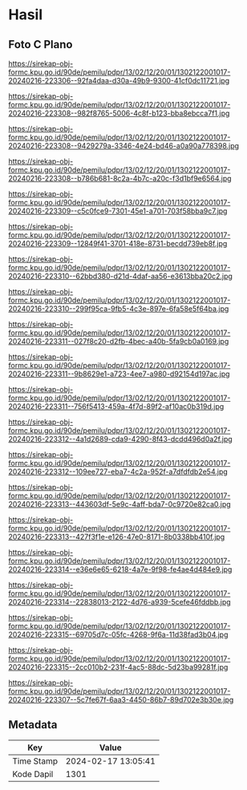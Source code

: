 # Hasil

## Foto C Plano

https://sirekap-obj-formc.kpu.go.id/90de/pemilu/pdpr/13/02/12/20/01/1302122001017-20240216-223306--92fa4daa-d30a-49b9-9300-41cf0dc11721.jpg

https://sirekap-obj-formc.kpu.go.id/90de/pemilu/pdpr/13/02/12/20/01/1302122001017-20240216-223308--982f8765-5006-4c8f-b123-bba8ebcca7f1.jpg

https://sirekap-obj-formc.kpu.go.id/90de/pemilu/pdpr/13/02/12/20/01/1302122001017-20240216-223308--9429279a-3346-4e24-bd46-a0a90a778398.jpg

https://sirekap-obj-formc.kpu.go.id/90de/pemilu/pdpr/13/02/12/20/01/1302122001017-20240216-223308--b786b681-8c2a-4b7c-a20c-f3d1bf9e6564.jpg

https://sirekap-obj-formc.kpu.go.id/90de/pemilu/pdpr/13/02/12/20/01/1302122001017-20240216-223309--c5c0fce9-7301-45e1-a701-703f58bba9c7.jpg

https://sirekap-obj-formc.kpu.go.id/90de/pemilu/pdpr/13/02/12/20/01/1302122001017-20240216-223309--12849f41-3701-418e-8731-becdd739eb8f.jpg

https://sirekap-obj-formc.kpu.go.id/90de/pemilu/pdpr/13/02/12/20/01/1302122001017-20240216-223310--62bbd380-d21d-4daf-aa56-e3613bba20c2.jpg

https://sirekap-obj-formc.kpu.go.id/90de/pemilu/pdpr/13/02/12/20/01/1302122001017-20240216-223310--299f95ca-9fb5-4c3e-897e-6fa58e5f64ba.jpg

https://sirekap-obj-formc.kpu.go.id/90de/pemilu/pdpr/13/02/12/20/01/1302122001017-20240216-223311--027f8c20-d2fb-4bec-a40b-5fa9cb0a0169.jpg

https://sirekap-obj-formc.kpu.go.id/90de/pemilu/pdpr/13/02/12/20/01/1302122001017-20240216-223311--9b8629e1-a723-4ee7-a980-d92154d197ac.jpg

https://sirekap-obj-formc.kpu.go.id/90de/pemilu/pdpr/13/02/12/20/01/1302122001017-20240216-223311--756f5413-459a-4f7d-89f2-af10ac0b319d.jpg

https://sirekap-obj-formc.kpu.go.id/90de/pemilu/pdpr/13/02/12/20/01/1302122001017-20240216-223312--4a1d2689-cda9-4290-8f43-dcdd496d0a2f.jpg

https://sirekap-obj-formc.kpu.go.id/90de/pemilu/pdpr/13/02/12/20/01/1302122001017-20240216-223312--109ee727-eba7-4c2a-952f-a7dfdfdb2e54.jpg

https://sirekap-obj-formc.kpu.go.id/90de/pemilu/pdpr/13/02/12/20/01/1302122001017-20240216-223313--443603df-5e9c-4aff-bda7-0c9720e82ca0.jpg

https://sirekap-obj-formc.kpu.go.id/90de/pemilu/pdpr/13/02/12/20/01/1302122001017-20240216-223313--427f3f1e-e126-47e0-8171-8b0338bb410f.jpg

https://sirekap-obj-formc.kpu.go.id/90de/pemilu/pdpr/13/02/12/20/01/1302122001017-20240216-223314--e36e6e65-6218-4a7e-9f98-fe4ae4d484e9.jpg

https://sirekap-obj-formc.kpu.go.id/90de/pemilu/pdpr/13/02/12/20/01/1302122001017-20240216-223314--22838013-2122-4d76-a939-5cefe46fddbb.jpg

https://sirekap-obj-formc.kpu.go.id/90de/pemilu/pdpr/13/02/12/20/01/1302122001017-20240216-223315--69705d7c-05fc-4268-9f6a-11d38fad3b04.jpg

https://sirekap-obj-formc.kpu.go.id/90de/pemilu/pdpr/13/02/12/20/01/1302122001017-20240216-223315--2cc010b2-231f-4ac5-88dc-5d23ba99281f.jpg

https://sirekap-obj-formc.kpu.go.id/90de/pemilu/pdpr/13/02/12/20/01/1302122001017-20240216-223307--5c7fe67f-6aa3-4450-86b7-89d702e3b30e.jpg


## Metadata

| Key        | Value               |
| ---------- | ------------------- |
| Time Stamp | 2024-02-17 13:05:41 |
| Kode Dapil | 1301                |



